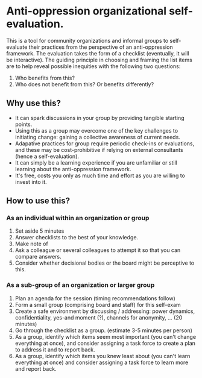 # Anti-oppression organizational self-evaluation.

This is a tool for community organizations and informal groups to self-evaluate their practices from the perspective of an anti-oppression framework. The evaluation takes the form of a checklist (eventually, it will be interactive). The guiding principle in choosing and framing the list items are to help reveal possible inequities with the following two questions:

1. Who benefits from this?
2. Who does not benefit from this? Or benefits differently?

## Why use this?

- It can spark discussions in your group by providing tangible starting points.
- Using this as a group may overcome one of the key challenges to initiating change: gaining a collective awareness of current needs.
- Adapative practices for group require periodic check-ins or evaluations, and these may be cost-prohibitive if relying on external consultants (hence a self-evaluation).
- It can simply be a learning experience if you are unfamiliar or still learning about the anti-oppression framework.
- It's free, costs you only as much time and effort as you are willing to invest into it.

## How to use this?

### As an individual within an organization or group

1. Set aside 5 minutes
2. Answer checklists to the best of your knowledge.
3. Make note of 
4. Ask a colleague or several colleagues to attempt it so that you can compare answers.
5. Consider whether decisional bodies or the board might be perceptive to this.

### As a sub-group of an organization or larger group

1. Plan an agenda for the session (timing recommendations follow)
2. Form a small group (comprising board and staff) for this self-exam
3. Create a safe environment by discussing / addressing: power dynamics, confidentiality, yes-and moment (?), channels for anonymity, ... (20 minutes)
4. Go through the checklist as a group. (estimate 3-5 minutes per person)
5. As a group, identify which items seem most important (you can't change everything at once), and consider assigning a task force to create a plan to address it and to report back.
6. As a group, identify which items you knew least about (you can't learn everything at once) and consider assigning a task force to learn more and report back.